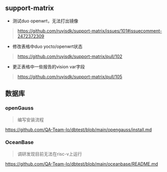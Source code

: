 ## support-matrix
- 测试duo openwrt，无法打出镜像

> https://github.com/ruyisdk/support-matrix/issues/101#issuecomment-2472372309

- 修改表格中duo yocto/openwrt状态

> https://github.com/ruyisdk/support-matrix/pull/102

- 更正表格中一些报告的vision var字段

> https://github.com/ruyisdk/support-matrix/pull/105

## 数据库
### openGauss
> 编写安装流程

https://github.com/QA-Team-lo/dbtest/blob/main/opengauss/install.md

### OceanBase
> 调研发现目前无法在risc-v上运行

https://github.com/QA-Team-lo/dbtest/blob/main/oceanbase/README.md
